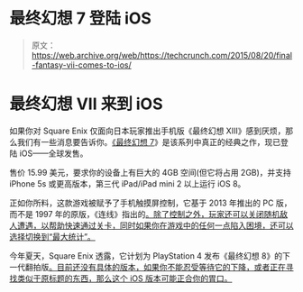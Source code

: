 # 最终幻想 7 登陆 iOS 

> 原文：<https://web.archive.org/web/https://techcrunch.com/2015/08/20/final-fantasy-vii-comes-to-ios/>

# 最终幻想 VII 来到 iOS

如果你对 Square Enix 仅面向日本玩家推出手机版《最终幻想 XIII》感到厌烦，那么我们有一些消息要告诉你。[《最终幻想 7](https://web.archive.org/web/20221007212747/https://itunes.apple.com/us/app/apple-store/id1021566244?mt=8)》是该系列中真正的经典之作，现已登陆 iOS——全球发售。

售价 15.99 美元，要求你的设备上有巨大的 4GB 空间(但它将占用 2GB)，并支持 iPhone 5s 或更高版本，第三代 iPad/iPad mini 2 以上运行 iOS 8。

正如你所料，这款游戏被赋予了手机触摸屏控制，它基于 2013 年推出的 PC 版，而不是 1997 年的原版，《连线》指出的[。除了控制之外，玩家还可以关闭随机敌人遭遇，以帮助快速通过关卡，同时如果你在游戏中的任何一点陷入困境，还可以选择切换到“最大统计”。](https://web.archive.org/web/20221007212747/http://www.wired.co.uk/news/archive/2015-08/19/final-fantasy-vii-comes-to-ios)

今年夏天，Square Enix 透露，它计划为 PlayStation 4 发布《最终幻想 8》的下一代翻拍版[。目前还没有具体的版本，如果你不能忍受等待它的下降，或者正在寻找类似于原标题的东西，那么这个 iOS 版本可能正合你的胃口。](https://web.archive.org/web/20221007212747/https://beta.techcrunch.com/2015/06/15/final-fantasy-vii-next-gen-hd-remake-coming-to-ps4-first/)
